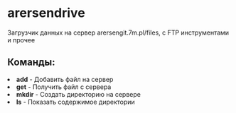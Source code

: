 # arersendrive
Загрузчик данных на сервер arersengit.7m.pl/files, c FTP инструментами и прочее

## Команды:
<li><b>add</b> - Добавить файл на сервер</li>
<li><b>get</b> - Получить файл с сервера</li>
<li><b>mkdir</b> - Создать директорию на сервере</li>
<li><b>ls</b> - Показать содержимое директории</li>
